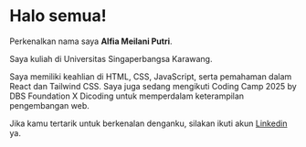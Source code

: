 # Halo semua!

Perkenalkan nama saya **Alfia Meilani Putri**.<br>

Saya kuliah di Universitas Singaperbangsa Karawang.<br>

Saya memiliki keahlian di HTML, CSS, JavaScript, serta pemahaman dalam React dan Tailwind CSS. Saya juga sedang mengikuti Coding Camp 2025 by DBS Foundation X Dicoding untuk memperdalam keterampilan pengembangan web.<br>

Jika kamu tertarik untuk berkenalan denganku, silakan ikuti akun 
[Linkedin](www.linkedin.com/in/alfia-meilani-putri) ya.

